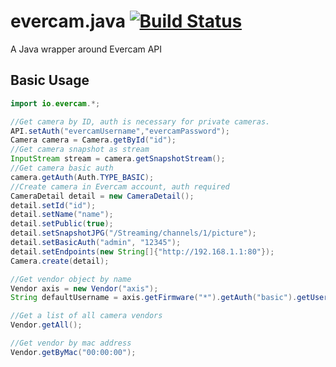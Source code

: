# evercam.java [![Build Status](https://travis-ci.org/evercam/evercam.java.png)](https://travis-ci.org/evercam/evercam.java)

A Java wrapper around Evercam API

## Basic Usage
```java
import io.evercam.*;

//Get camera by ID, auth is necessary for private cameras.
API.setAuth("evercamUsername","evercamPassword");
Camera camera = Camera.getById("id");
//Get camera snapshot as stream
InputStream stream = camera.getSnapshotStream();
//Get camera basic auth
camera.getAuth(Auth.TYPE_BASIC);
//Create camera in Evercam account, auth required
CameraDetail detail = new CameraDetail();
detail.setId("id");
detail.setName("name");
detail.setPublic(true);
detail.setSnapshotJPG("/Streaming/channels/1/picture");
detail.setBasicAuth("admin", "12345");
detail.setEndpoints(new String[]{"http://192.168.1.1:80"});
Camera.create(detail);

//Get vendor object by name
Vendor axis = new Vendor("axis");
String defaultUsername = axis.getFirmware("*").getAuth("basic").getUsername();

//Get a list of all camera vendors
Vendor.getAll();

//Get vendor by mac address
Vendor.getByMac("00:00:00");
```
